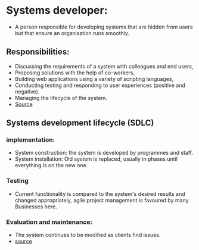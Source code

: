 # Systems developer:
* A person responsible for developing systems that are hidden from users but that ensure an organisation runs smoothly.
## Responsibilities:
* Discussing the requirements of a system with colleagues and end users,
* Proposing solutions with the help of co-workers,
* Building web applications using a variety of scripting languages,
* Conducting testing and responding to user experiences (positive and negative).
* Managing the lifecycle of the system.
 * [Source](https://targetjobs.co.uk/careers-advice/job-descriptions/systems-developer-job-description)

## Systems development lifecycle (SDLC)
### implementation:
* System construction: the system is developed by programmes and staff.
* System installation: Old system is replaced, usually in phases until everything is on the new one.
### Testing
* Current functionality is compared to the system's desired results and changed appropriately, agile project management is favoured by many Businesses here.
### Evaluation and maintenance:
* The system continues to be modified as clients find issues.
 * [source](https://www.digitaltransformationinstitute.ie/blog/wip-stages-in-the-systems-development-life-cycle)
